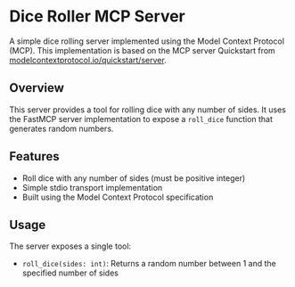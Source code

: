 # Dice Roller MCP Server

A simple dice rolling server implemented using the Model Context Protocol (MCP). This implementation is based on the MCP server Quickstart from [modelcontextprotocol.io/quickstart/server](https://modelcontextprotocol.io/quickstart/server).

## Overview

This server provides a tool for rolling dice with any number of sides. It uses the FastMCP server implementation to expose a `roll_dice` function that generates random numbers.

## Features

- Roll dice with any number of sides (must be positive integer)
- Simple stdio transport implementation
- Built using the Model Context Protocol specification

## Usage

The server exposes a single tool:

- `roll_dice(sides: int)`: Returns a random number between 1 and the specified number of sides